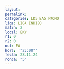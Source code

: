 ```yaml
---
layout: 
permalink: 
categories: LD5 EA5 PROMO
liga: LIGA INDIGO
match: 2
local: EKW
r1: 0
r2: 0
out: EA
hora: '"22:00"'
fecha: 28.11.24
ronda: "5"
---
```

